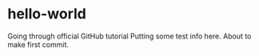 # hello-world
Going through official GitHub tutorial
Putting some test info here. About to make first commit.

